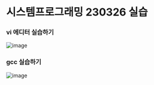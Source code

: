 # 시스템프로그래밍 230326 실습


### vi 에디터 실습하기 
![image](https://github.com/Kimchaeeuny/System/assets/120534069/6a099709-3439-4c54-9f87-14a5326622a9)

### gcc 실습하기
![image](https://github.com/Kimchaeeuny/System/assets/120534069/06ed6587-8c66-4006-85e7-1624e4903cce)
